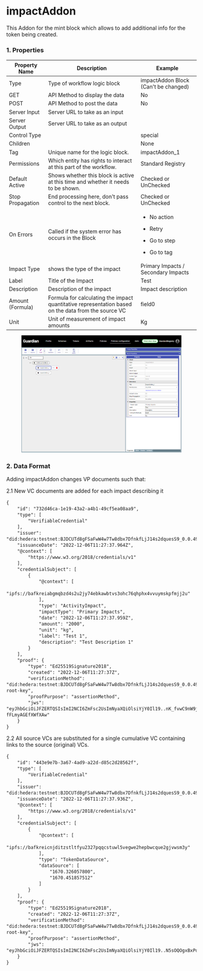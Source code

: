 # impactAddon

This Addon for the mint block which allows to add additional info for the token being created.

### 1. Properties

| Property Name    | Description                                                                                         | Example                                                                                                   |
| ---------------- | --------------------------------------------------------------------------------------------------- | --------------------------------------------------------------------------------------------------------- |
| Type             | Type of workflow logic block                                                                        | impactAddon Block (Can't be changed)                                                                      |
| GET              | API Method to display the data                                                                      | No                                                                                                        |
| POST             | API Method to post the data                                                                         | No                                                                                                        |
| Server Input     | Server URL to take as an input                                                                      |                                                                                                           |
| Server Output    | Server URL to take as an output                                                                     |                                                                                                           |
| Control Type     |                                                                                                     | special                                                                                                   |
| Children         |                                                                                                     | None                                                                                                      |
| Tag              | Unique name for the logic block.                                                                    | impactAddon\_1                                                                                            |
| Permissions      | Which entity has rights to interact at this part of the workflow.                                   | Standard Registry                                                                                         |
| Default Active   | Shows whether this block is active at this time and whether it needs to be shown.                   | Checked or UnChecked                                                                                      |
| Stop Propagation | End processing here, don't pass control to the next block.                                          | Checked or UnChecked                                                                                      |
| On Errors        | Called if the system error has occurs in the Block                                                  | <ul><li>No action</li></ul><ul><li>Retry</li></ul><ul><li>Go to step</li></ul><ul><li>Go to tag</li></ul> |
| Impact Type      | shows the type of the impact                                                                        | Primary Impacts / Secondary Impacts                                                                       |
| Label            | Title of the Impact                                                                                 | Test                                                                                                      |
| Description      | Description of the impact                                                                           | Impact description                                                                                        |
| Amount (Formula) | Formula for calculating the impact quantitative representation based on the data from the source VC | field0                                                                                                    |
| Unit             | Unit of measurement of impact amounts                                                               | Kg                                                                                                        |



<figure><img src="../../../../.gitbook/assets/image (1) (3).png" alt=""><figcaption></figcaption></figure>

### 2. Data Format

Adding impactAddon changes VP documents such that:

2.1 New VC documents are added for each impact describing it

```
{
    "id": "732d46ca-1e19-43a2-a4b1-49cf5ea08aa9",
    "type": [
        "VerifiableCredential"
    ],
    "issuer": "did:hedera:testnet:BJDCUTd8gFSaFwW4w7Tw8dbx7DfnkfLjJ14s2dquesS9_0.0.49039174",
    "issuanceDate": "2022-12-06T11:27:37.964Z",
    "@context": [
        "https://www.w3.org/2018/credentials/v1"
    ],
    "credentialSubject": [
        {
            "@context": [
                "ipfs://bafkreiabgmqbzd4s2u2jy74ebkawbtvs3ohc76qhphx4vvuymskpfmjj2u"
            ],
            "type": "ActivityImpact",
            "impactType": "Primary Impacts",
            "date": "2022-12-06T11:27:37.959Z",
            "amount": "2000",
            "unit": "kg",
            "label": "Test 1",
            "description": "Test Description 1"
        }
    ],
    "proof": {
        "type": "Ed25519Signature2018",
        "created": "2022-12-06T11:27:37Z",
        "verificationMethod": "did:hedera:testnet:BJDCUTd8gFSaFwW4w7Tw8dbx7DfnkfLjJ14s2dquesS9_0.0.49039174#did-root-key",
        "proofPurpose": "assertionMethod",
        "jws": "eyJhbGciOiJFZERTQSIsImI2NCI6ZmFsc2UsImNyaXQiOlsiYjY0Il19..nK_fvwC9nW9jtKHm2U4yAHhIcgpGCkr1H7PiPNwKzAj9gW2sblpu0TAQEow9OR9v1aREEH-fFLmyAGEfXWfXAw"
    }
}

```

2.2  All source VCs are substituted for a single cumulative VC containing links to the source (original) VCs.

```
{
    "id": "443e9e7b-3a67-4ad9-a22d-d85c2d28562f",
    "type": [
        "VerifiableCredential"
    ],
    "issuer": "did:hedera:testnet:BJDCUTd8gFSaFwW4w7Tw8dbx7DfnkfLjJ14s2dquesS9_0.0.49039174",
    "issuanceDate": "2022-12-06T11:27:37.936Z",
    "@context": [
        "https://www.w3.org/2018/credentials/v1"
    ],
    "credentialSubject": [
        {
            "@context": [
                "ipfs://bafkreicnjditzstltfyu2327pqqcstuwl5vegwe2hepbwcque2gjvwsm3y"
            ],
            "type": "TokenDataSource",
            "dataSource": [
                "1670.326057800",
                "1670.451857512"
            ]
        }
    ],
    "proof": {
        "type": "Ed25519Signature2018",
        "created": "2022-12-06T11:27:37Z",
        "verificationMethod": "did:hedera:testnet:BJDCUTd8gFSaFwW4w7Tw8dbx7DfnkfLjJ14s2dquesS9_0.0.49039174#did-root-key",
        "proofPurpose": "assertionMethod",
        "jws": "eyJhbGciOiJFZERTQSIsImI2NCI6ZmFsc2UsImNyaXQiOlsiYjY0Il19..N5sOQOgxBxPdvGvCJbfJ4rWBc6374Ht96xKTAN6Pwrhr8Pk4SWqS6IwDePBySTIbvVETPFFxjzGQZMsbENx5BA"
    }
}

```
